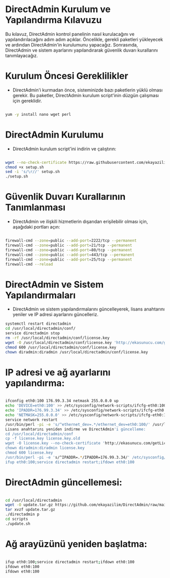 # DirectAdmin Kurulum ve Yapılandırma Kılavuzu
Bu kılavuz, DirectAdmin kontrol panelinin nasıl kurulacağını ve yapılandırılacağını adım adım açıklar. Öncelikle, gerekli paketleri yükleyecek ve ardından DirectAdmin'in kurulumunu yapacağız. Sonrasında, DirectAdmin ve sistem ayarlarını yapılandırarak güvenlik duvarı kurallarını tanımlayacağız.

# Kurulum Öncesi Gereklilikler
* DirectAdmin'i kurmadan önce, sisteminizde bazı paketlerin yüklü olması gerekir. Bu paketler, DirectAdmin kurulum script'inin düzgün çalışması için gereklidir.
```bash

yum -y install nano wget perl
```

# DirectAdmin Kurulumu
* DirectAdmin kurulum script'ini indirin ve çalıştırın:
```bash

wget --no-check-certificate https://raw.githubusercontent.com/ekayazilim/DirectAdmin/main/setup.sh
chmod +x setup.sh
sed -i 's/\r//' setup.sh
./setup.sh
```

# Güvenlik Duvarı Kurallarının Tanımlanması
* DirectAdmin ve ilişkili hizmetlerin dışarıdan erişilebilir olması için, aşağıdaki portları açın:
```bash

firewall-cmd --zone=public --add-port=2222/tcp --permanent
firewall-cmd --zone=public --add-port=21/tcp --permanent
firewall-cmd --zone=public --add-port=80/tcp --permanent
firewall-cmd --zone=public --add-port=443/tcp --permanent
firewall-cmd --zone=public --add-port=25/tcp --permanent
firewall-cmd --reload
```
# DirectAdmin ve Sistem Yapılandırmaları
* DirectAdmin ve sistem yapılandırmalarını güncelleyerek, lisans anahtarını yeniler ve IP adresi ayarlarını güncelleriz.
```bash
systemctl restart directadmin
cd /usr/local/directadmin/conf/
service directadmin stop
rm -rf /usr/local/directadmin/conf/license.key
wget -O /usr/local/directadmin/conf/license.key 'http://ekasunucu.com/getLic.php'
chmod 600 /usr/local/directadmin/conf/license.key
chown diradmin:diradmin /usr/local/directadmin/conf/license.key
```

# IP adresi ve ağ ayarlarını yapılandırma:
```bash

ifconfig eth0:100 176.99.3.34 netmask 255.0.0.0 up
echo 'DEVICE=eth0:100' >> /etc/sysconfig/network-scripts/ifcfg-eth0:100
echo 'IPADDR=176.99.3.34' >> /etc/sysconfig/network-scripts/ifcfg-eth0:100
echo 'NETMASK=255.0.0.0' >> /etc/sysconfig/network-scripts/ifcfg-eth0:100
service network restart
/usr/bin/perl -pi -e 's/^ethernet_dev=.*/ethernet_dev=eth0:100/' /usr/local/directadmin/conf/directadmin.conf
Lisans anahtarını yeniden indirme ve DirectAdmin'i güncelleme:
cd /usr/local/directadmin/conf
cp -f license.key license.key.old
wget -O license.key --no-check-certificate 'http://ekasunucu.com/getLic.php'
chown diradmin:diradmin license.key
chmod 600 license.key
/usr/bin/perl -pi -e 's/^IPADDR=.*/IPADDR=176.99.3.34/' /etc/sysconfig/network-scripts/ifcfg-eth0:100
ifup eth0:100;service directadmin restart;ifdown eth0:100
```

# DirectAdmin güncellemesi:
```bash

cd /usr/local/directadmin
wget -O update.tar.gz https://github.com/ekayazilim/DirectAdmin/raw/main/update.tar.gz
tar xvzf update.tar.gz
./directadmin p
cd scripts
./update.sh
```

# Ağ arayüzünü yeniden başlatma:
```bash

ifup eth0:100;service directadmin restart;ifdown eth0:100
ifdown eth0:100
ifdown eth0:100
```
